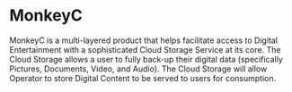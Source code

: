 # MonkeyC
MonkeyC is a multi-layered product that helps facilitate access to Digital Entertainment with a sophisticated Cloud Storage Service at its core. The Cloud Storage allows a user to fully back-up their digital data (specifically Pictures, Documents, Video, and Audio). The Cloud Storage will allow Operator to store Digital Content to be served to users for consumption. 
